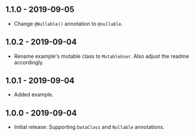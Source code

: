 ## 1.1.0 - 2019-09-05

- Change `@Nullable()` annotation to `@nullable`.

## 1.0.2 - 2019-09-04

- Rename example's mutable class to `MutableUser`. Also adjust the readme
  accordingly.

## 1.0.1 - 2019-09-04

- Added example.

## 1.0.0 - 2019-09-04

- Initial release: Supporting `DataClass` and `Nullable` annotations.
